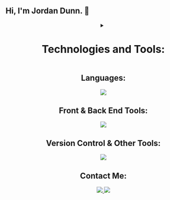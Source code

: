 ## Hi, I'm Jordan Dunn. 👋

<div id="abc">
  <ul align="center" style="list-style: none;">
    <details>
      <summary style="none">
  <h1> Technologies and Tools: </h1> 
      </summary>
    </details> 
     
   <h2> Languages: </h2> 
      <p align="center"> 
        <a href="https://skillicons.dev"> 
          <img src="https://skillicons.dev/icons?i=html,css,js,py" /> 
        </a> 
      </p>
      
   <h2> Front & Back End Tools: </h2>
    <p align="center">
      <a href="https://skillicons.dev">
        <img src="https://skillicons.dev/icons?i=react,bootstrap,nodejs," />
      </a>
    </p>
      
   <h2> Version Control & Other Tools: </h2>
     <p align="center">
       <a href="https://skillicons.dev">
         <img src="https://skillicons.dev/icons?i=git,github,vscode" />
       </a>
     </p>
         
   <h2> Contact Me: </h2>
     <p align="center">
       <a href="[www.linkedin.com/in/jordandunndeveloper/](https://www.linkedin.com/in/jordandunndeveloper/)">
         <img src="https://skillicons.dev/icons?i=linkedin" />
       </a>
       <a href="https://mail.google.com/mail/u/5/#inbox?compose=GTvVlcRwQLxwtzsNfzjNzXpsBlGnBmkjvWssnnVzkkpcXnrHTQzBCmDTkrBkBXnQCqZSCrLwvvQbc">
         <img src="https://skillicons.dev/icons?i=gmail" />
       </a>
     </p>
  </ul>
</div>


 







